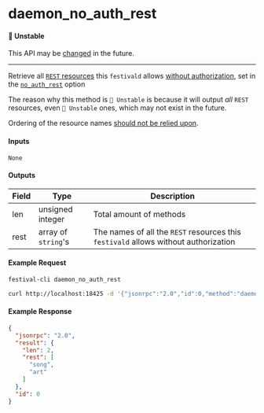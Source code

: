 # daemon_no_auth_rest

#### 🔴 Unstable
This API may be [changed](../../api-stability/marker.md) in the future.

---

Retrieve all [`REST` resources](../../rest/rest.md) this `festivald` allows [without authorization](../../authorization/rest.md), set in the [`no_auth_rest`](../../config.md) option

The reason why this method is `🔴 Unstable` is because it will output _all_ `REST` resources, even `🔴 Unstable` ones, which may not exist in the future.

Ordering of the resource names [should not be relied upon](../../api-stability/rest.md).

#### Inputs
`None`

#### Outputs
| Field | Type                | Description |
|-------|---------------------|-------------|
| len   | unsigned integer    | Total amount of methods
| rest  | array of `string`'s | The names of all the `REST` resources this `festivald` allows without authorization

#### Example Request
```bash
festival-cli daemon_no_auth_rest
```
```bash
curl http://localhost:18425 -d '{"jsonrpc":"2.0","id":0,"method":"daemon_no_auth_rest"}'
```

#### Example Response
```json
{
  "jsonrpc": "2.0",
  "result": {
    "len": 2,
    "rest": [
      "song",
      "art"
    ]
  },
  "id": 0
}
```
